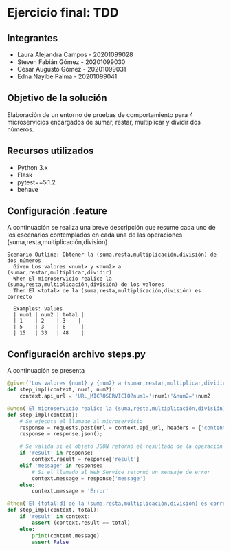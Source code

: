 # Ejercicio final: TDD

## Integrantes
* Laura Alejandra Campos - 20201099028
* Steven Fabián Gómez - 20201099030
* César Augusto Gómez - 20201099031
* Edna Nayibe Palma - 20201099041

## Objetivo de la solución
Elaboración de un entorno de pruebas de comportamiento para 4 microservicios encargados de sumar, restar, multiplicar y dividir dos números.

## Recursos utilizados
- Python 3.x
- Flask
- pytest==5.1.2
- behave

## Configuración .feature

A continuación se realiza una breve descripción que resume cada uno de los escenarios contemplados en cada una de las operaciones (suma,resta,multiplicación,división)

```feature
Scenario Outline: Obtener la (suma,resta,multiplicación,división) de dos números
  Given Los valores <num1> y <num2> a (sumar,restar,multiplicar,dividir)
  When El microservicio realice la (suma,resta,multiplicación,división) de los valores
  Then El <total> de la (suma,resta,multiplicación,división) es correcto

  Examples: values
  | num1 | num2 | total |
  | 1    | 2    | 3    |
  | 5    | 3    | 8     |
  | 15   | 33   | 48    |
```

## Configuración archivo steps.py

A continuación se presenta 

```py
@given('Los valores {num1} y {num2} a (sumar,restar,multiplicar,dividir)')
def step_impl(context, num1, num2):
    context.api_url = 'URL_MICROSERVICIO?num1='+num1+'&num2='+num2

@when('El microservicio realice la (suma,resta,multiplicación,división) de los valores')
def step_impl(context):
    # Se ejecuta el llamado al microservicio
    response = requests.post(url = context.api_url, headers = {'content-type': 'application/json'})
    response = response.json();

    # Se valida si el objeto JSON retornó el resultado de la operación
    if 'result' in response:
        context.result = response['result']
    elif 'message' in response:
        # Si el llamado al Web Service retornó un mensaje de error
        context.message = response['message']
    else:
        context.message = 'Error'

@then('El {total:d} de la (suma,resta,multiplicación,división) es correcto')
def step_impl(context, total):
    if 'result' in context:
        assert (context.result == total)
    else:
        print(content.message)
        assert False
```